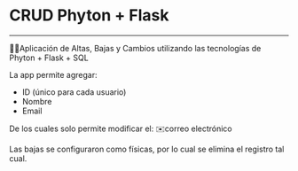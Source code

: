 # CRUD Phyton + Flask

---

👨‍💻Aplicación de Altas, Bajas y Cambios utilizando las tecnologías de Phyton + Flask + SQL

La app permite agregar:

- ID (único para cada usuario)
- Nombre
- Email

De los cuales solo permite modificar el:  ✉️correo electrónico

Las bajas se configuraron como físicas, por lo cual se elimina el registro tal cual.